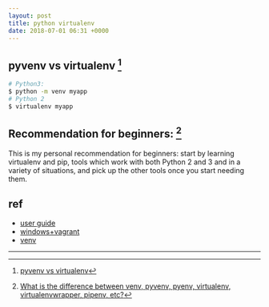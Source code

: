 ```yaml
---
layout: post
title: python virtualenv
date: 2018-07-01 06:31 +0000
---
```


## pyvenv vs virtualenv [^vs1]

[^vs1]: [pyvenv vs virtualenv](https://www.reddit.com/r/learnpython/comments/4hsudz/pyvenv_vs_virtualenv/)

```bash
# Python3:
$ python -m venv myapp
# Python 2
$ virtualenv myapp
```


## Recommendation for beginners: [^recommendation]
This is my personal recommendation for beginners: start by learning virtualenv and pip, tools which work with both Python 2 and 3 and in a variety of situations, and pick up the other tools once you start needing them. 

[^recommendation]: [What is the difference between venv, pyvenv, pyenv, virtualenv, virtualenvwrapper, pipenv, etc?](https://stackoverflow.com/questions/41573587/what-is-the-difference-between-venv-pyvenv-pyenv-virtualenv-virtualenvwrappe)




## ref
* [user guide](https://virtualenv.pypa.io/en/stable/userguide/)
* [windows+vagrant](https://github.com/gratipay/gratipay.com/issues/2327)
* [venv](https://docs.python.org/3/library/venv.html)

---